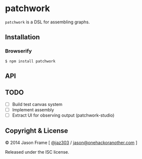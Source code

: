# patchwork

`patchwork` is a DSL for assembling graphs.

## Installation

### Browserify

    $ npm install patchwork

## API

## TODO

  - [ ] Build test canvas system
  - [ ] Implement assembly
  - [ ] Extract UI for observing output (patchwork-studio)

## Copyright &amp; License

&copy; 2014 Jason Frame [ [@jaz303](http://twitter.com/jaz303) / [jason@onehackoranother.com](mailto:jason@onehackoranother.com) ]

Released under the ISC license.
